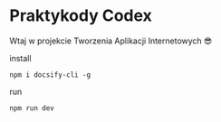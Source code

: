 # Praktykody Codex
Wtaj w projekcie Tworzenia Aplikacji Internetowych 😎


install
```
npm i docsify-cli -g
```

run
```bash
npm run dev

```